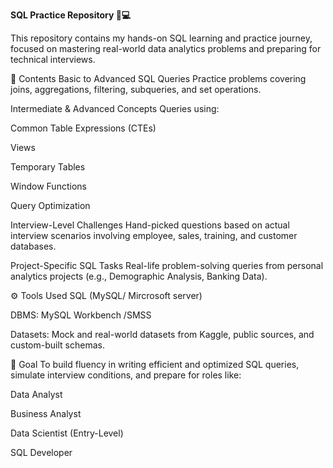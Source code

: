 **SQL Practice Repository 🧠💻**

This repository contains my hands-on SQL learning and practice journey, focused on mastering real-world data analytics problems and preparing for technical interviews.

📁 Contents
Basic to Advanced SQL Queries
Practice problems covering joins, aggregations, filtering, subqueries, and set operations.

Intermediate & Advanced Concepts
Queries using:

Common Table Expressions (CTEs)

Views

Temporary Tables

Window Functions

Query Optimization

Interview-Level Challenges
Hand-picked questions based on actual interview scenarios involving employee, sales, training, and customer databases.

Project-Specific SQL Tasks
Real-life problem-solving queries from personal analytics projects (e.g., Demographic Analysis, Banking Data).

⚙️ Tools Used
SQL (MySQL/ Mircrosoft server)

DBMS: MySQL Workbench /SMSS

Datasets: Mock and real-world datasets from Kaggle, public sources, and custom-built schemas.

📌 Goal
To build fluency in writing efficient and optimized SQL queries, simulate interview conditions, and prepare for roles like:

Data Analyst

Business Analyst

Data Scientist (Entry-Level)

SQL Developer

